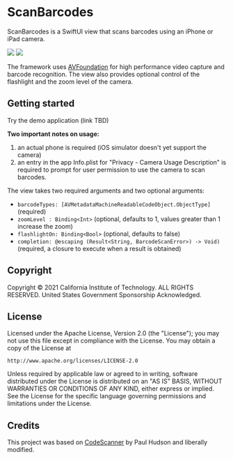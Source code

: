 # ScanBarcodes

ScanBarcodes is a SwiftUI view that scans barcodes using an iPhone or iPad camera.

<p>
	<img src="https://img.shields.io/badge/iOS-13.0+-blue.svg" />
	<img src="https://img.shields.io/badge/Swift-5.3-ff69b4.svg" />
</p>

  The framework uses [AVFoundation](https://developer.apple.com/av-foundation/) for high performance video capture and barcode recognition. The view also provides optional control of the flashlight and the zoom level of the camera.

## Getting started

Try the demo application (link TBD)

**Two important notes on usage:**

1. an actual phone is required (iOS simulator doesn't yet support the camera)
2. an entry in the app Info.plist for "Privacy - Camera Usage Description" is required to prompt for user permission to use the camera to scan barcodes.

The view takes two required arguments and two optional arguments:

- ```barcodeTypes: [AVMetadataMachineReadableCodeObject.ObjectType]``` (required)
- ```zoomLevel : Binding<Int>``` (optional, defaults to 1, values greater than 1 increase the zoom)
- ```flashlightOn: Binding<Bool>``` (optional, defaults to false)
- ```completion: @escaping (Result<String, BarcodeScanError>) -> Void)``` (required, a closure to execute when a result is obtained)

## Copyright
Copyright © 2021 California Institute of Technology. ALL RIGHTS
RESERVED. United States Government Sponsorship Acknowledged.

## License

Licensed under the Apache License, Version 2.0 (the "License");
you may not use this file except in compliance with the License.
You may obtain a copy of the License at

    http://www.apache.org/licenses/LICENSE-2.0

Unless required by applicable law or agreed to in writing, software
distributed under the License is distributed on an "AS IS" BASIS,
WITHOUT WARRANTIES OR CONDITIONS OF ANY KIND, either express or implied.
See the License for the specific language governing permissions and
limitations under the License.

## Credits

This project was based on [CodeScanner](https://github.com/twostraws/CodeScanner) by Paul Hudson and liberally modified. 
